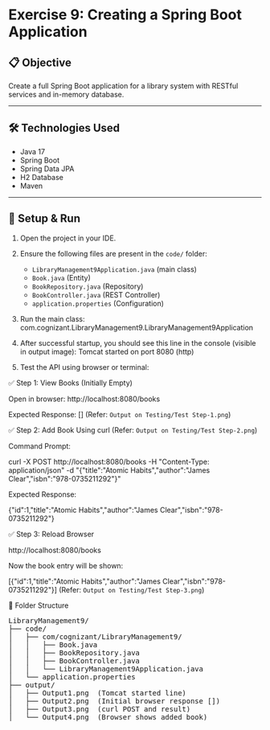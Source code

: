 # Exercise 9: Creating a Spring Boot Application

## 📋 Objective
Create a full Spring Boot application for a library system with RESTful services and in-memory database.

---

## 🛠️ Technologies Used
- Java 17
- Spring Boot
- Spring Data JPA
- H2 Database
- Maven

---

## 🚀 Setup & Run

1. Open the project in your IDE.
2. Ensure the following files are present in the `code/` folder:
   - `LibraryManagement9Application.java` (main class)
   - `Book.java` (Entity)
   - `BookRepository.java` (Repository)
   - `BookController.java` (REST Controller)
   - `application.properties` (Configuration)

3. Run the main class:
com.cognizant.LibraryManagement9.LibraryManagement9Application

4. After successful startup, you should see this line in the console (visible in output image):
Tomcat started on port 8080 (http)

5. Test the API using browser or terminal:

✅ Step 1: View Books (Initially Empty)

Open in browser: http://localhost:8080/books

Expected Response: []  (Refer: `Output on Testing/Test Step-1.png`)


✅ Step 2: Add Book Using curl (Refer: `Output on Testing/Test Step-2.png`)

Command Prompt: 

curl -X POST http://localhost:8080/books -H "Content-Type: application/json" -d "{\"title\":\"Atomic Habits\",\"author\":\"James Clear\",\"isbn\":\"978-0735211292\"}"

Expected Response:

{"id":1,"title":"Atomic Habits","author":"James Clear","isbn":"978-0735211292"} 

✅ Step 3: Reload Browser

http://localhost:8080/books

Now the book entry will be shown:

[{"id":1,"title":"Atomic Habits","author":"James Clear","isbn":"978-0735211292"}] (Refer: `Output on Testing/Test Step-3.png`)

📁 Folder Structure

<pre>LibraryManagement9/
├── code/
│   ├── com/cognizant/LibraryManagement9/
│   │   ├── Book.java
│   │   ├── BookRepository.java
│   │   ├── BookController.java
│   │   └── LibraryManagement9Application.java
│   └── application.properties
├── output/
│   ├── Output1.png  (Tomcat started line)
│   ├── Output2.png  (Initial browser response [])
│   ├── Output3.png  (curl POST and result)
│   └── Output4.png  (Browser shows added book)</pre>
